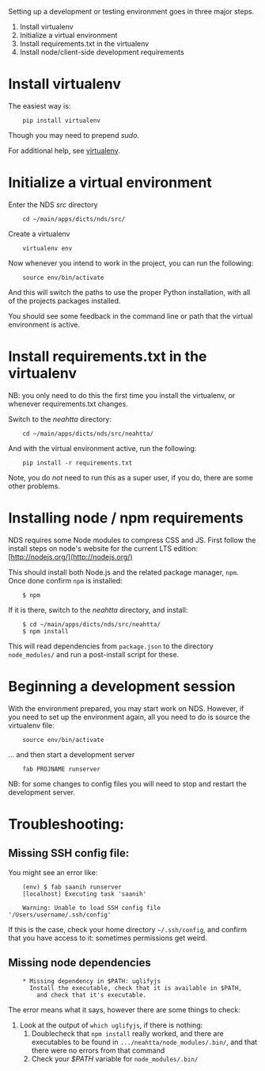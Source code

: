 Setting up a development or testing environment goes in three major steps.

1. Install virtualenv
1. Initialize a virtual environment
1. Install requirements.txt in the virtualenv
1. Install node/client-side development requirements

#  Install virtualenv

The easiest way is: 

```
    pip install virtualenv
```

Though you may need to prepend *sudo*.

For additional help, see [virtualenv](https://pypi.python.org/pypi/virtualenv).

#  Initialize a virtual environment

Enter the NDS *src* directory

```
    cd ~/main/apps/dicts/nds/src/
```

Create a virtualenv

```
    virtualenv env
```

Now whenever you intend to work in the project, you can run the following:

```
    source env/bin/activate
```

And this will switch the paths to use the proper Python installation, with all
of the projects packages installed.

You should see some feedback in the command line or path that the virtual
environment is active.

#  Install requirements.txt in the virtualenv

NB: you only need to do this the first time you install the virtualenv, or
whenever requirements.txt changes.

Switch to the *neahtta* directory:

```
    cd ~/main/apps/dicts/nds/src/neahtta/
```

And with the virtual environment active, run the following:

```
    pip install -r requirements.txt
```

Note, you do *not* need to run this as a super user, if you do, there are some
other problems.

#  Installing node / npm requirements

NDS requires some Node modules to compress CSS and JS. First follow the install
steps on node's website for the current LTS edition: [http://nodejs.org/](http://nodejs.org/)

This should install both Node.js and the related package manager, `npm`. Once
done confirm `npm` is installed:

```
    $ npm
```

If it is there, switch to the *neahtta* directory, and install:

```
    $ cd ~/main/apps/dicts/nds/src/neahtta/
    $ npm install
```

This will read dependencies from `package.json` to the directory
`node_modules/` and run a post-install script for these.

#  Beginning a development session

With the environment prepared, you may start work on NDS. However, if you need
to set up the environment again, all you need to do is source the virtualenv
file:

```
    source env/bin/activate
```

... and then start a development server

```
    fab PROJNAME runserver
```

NB: for some changes to config files you will need to stop and restart the
development server.

#  Troubleshooting:

##  Missing SSH config file:

You might see an error like:

```
    (env) $ fab saanih runserver
    [localhost] Executing task 'saanih'

    Warning: Unable to load SSH config file '/Users/username/.ssh/config'
```

If this is the case, check your home directory `~/.ssh/config`, and confirm
that you have access to it: sometimes permissions get weird.

##  Missing node dependencies

```
    * Missing dependency in $PATH: uglifyjs
      Install the executable, check that it is available in $PATH,
        and check that it's executable.
```

The error means what it says, however there are some things to check:

1. Look at the output of `which uglifyjs`, if there is nothing:
    1. Doublecheck that `npm install` really worked, and there are executables to be found in `.../neahtta/node_modules/.bin/`, and that there were no errors from that command
    1. Check your *$PATH* variable for `node_modules/.bin/`
